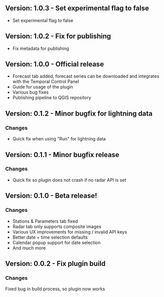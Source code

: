 ## Version: 1.0.3 - Set experimental flag to false

- Set experimental flag to false

## Version: 1.0.2 - Fix for publishing

 - Fix metadata for publishing

## Version: 1.0.0 - Official release

- Forecast tab added, forecast series can be downloaded and integrates with the Temporal Control Panel
- Guide for usage of the plugin
- Various bug fixes
- Publishing pipeline to QGIS repository

## Version: 0.1.2 - Minor bugfix for lightning data

### Changes

 - Quick fix when using "Run" for lightning data

## Version: 0.1.1 - Minor bugfix release

### Changes

- Quick fix so plugin does not crash if no radar API is set


##  Version: 0.1.0 - Beta release!

### Changes

- Stations & Parameters tab fixed
- Radar tab only supports composite images
- Various UX improvements for missing / invalid API keys
- Better date + time selection defaults
- Calendar popup support for date selection
- And much more


## Version: 0.0.2 - Fix plugin build

### Changes

Fixed bug in build process, so plugin now works
